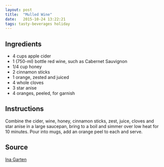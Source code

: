 ```yaml
---
layout: post
title:  "Mulled Wine"
date:   2015-10-24 13:22:21
tags: tasty-beverages holiday
---
```


Ingredients
-----------
- 4 cups apple cider
- 1 (750-ml) bottle red wine, such as Cabernet Sauvignon
- 1/4 cup honey
- 2 cinnamon sticks
- 1 orange, zested and juiced
- 4 whole cloves
- 3 star anise
- 4 oranges, peeled, for garnish

Instructions
------------

Combine the cider, wine, honey, cinnamon sticks, zest, juice, cloves and star
anise in a large saucepan, bring to a boil and simmer over low heat for 10
minutes. Pour into mugs, add an orange peel to each and serve.

Source
------
[Ina Garten](http://www.foodnetwork.com/recipes/ina-garten/mulled-wine-recipe.html)

